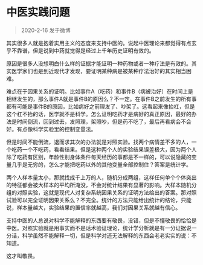 # 中医实践问题

> 2020-2-16 发于微博

其实很多人就是抱着实用主义的态度来支持中医的。说起中医理论来都觉得有点玄乎不靠谱，但是说到中药就觉得是经过上千年历史证明有效的。

原因是很多人没想明白什么样的证据才能证明一种药物或者一种疗法是有效的。其实医学家们也是到近现代才发现，要证明某种病是被某种疗法治好的其实相当困难。

难点在于因果关系的证明。比如事件A（吃药）和事件B（病被治好）在时间上是相继发生的，那么事件A就是事件B的原因么？不一定。在事件B之前发生的所有事都有可能是事件B的原因，比如病好之前理发了、吵架了。这看起来像抬杠，但是这个杠不抬的话，医学就不是科学。怎么证明吃药才是病好的真正原因，最好的办法是时间倒流，回到过去，发照理，架照吵，但是药不吃了，最后再看病会不会好。有点像科学实验里的控制变量法。

但是时间不能倒流，退而求其次的办法就是对照实验。找两个病情差不多的人，一个吃药一个不吃药，看看结果。但是这种两个人的实验结果误差极大，因为两个人除了吃药有区别，年龄性别身体条件每天经历的事都是不一样的，可以说隐藏的变量几乎是无穷的，怎么才能把吃药以外的其他变量全部控制住？答案是统计学。

两个人样本量太小，那就找成千上万的人，随机分成两组，这样任何单个个体突出的特征都会被大样本的平均所淹没，不会对统计结果有显著的影响。大样本随机分组的对照实验，这就是现代人对复杂系统因果关系的证明方法给出的答案。那对照试验可以完全证明因果关系么？不完全。统计的方法只能给出统计的结论，只能说，样本量越大，实验结果的置信率就越高，我们对因果关系就越有信心。

支持中医的人总说对科学不能解释的东西要有敬畏，没错，但是不懂敬畏的恰恰是中医。对照实验就是用事实而不是话术验证理论，统计学分析就是有一分证据说一分话，科学虽然不能解释一切，但是科学对还无法解释的东西会老老实实的说：不知道。

这才叫敬畏。